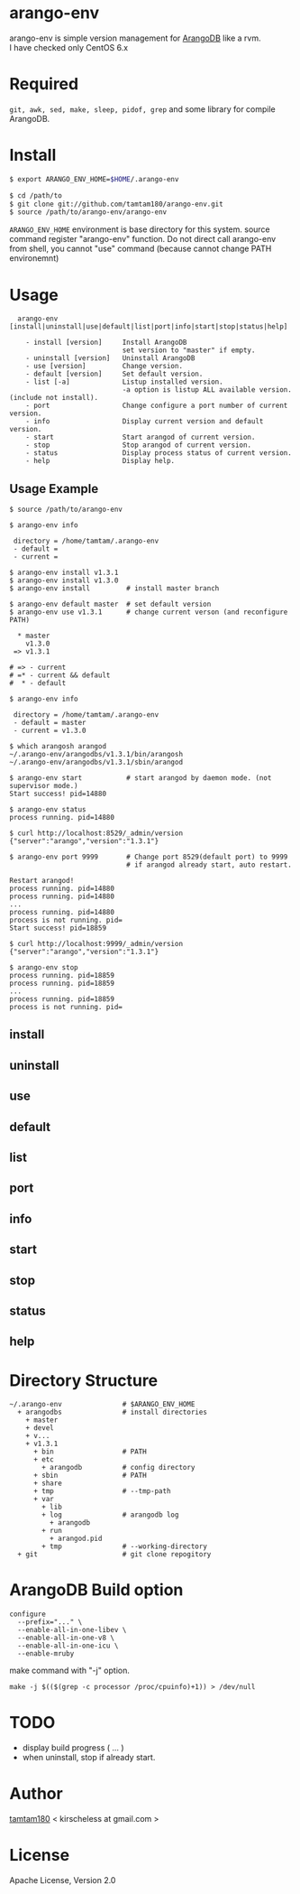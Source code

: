 
# arango-env #

arango-env is simple version management for [ArangoDB](https://github.com/triAGENS/ArangoDB/) like a rvm.  
I have checked only CentOS 6.x

# Required #

`git, awk, sed, make, sleep, pidof, grep` and some library for compile ArangoDB.

# Install #

```bash
$ export ARANGO_ENV_HOME=$HOME/.arango-env

$ cd /path/to
$ git clone git://github.com/tamtam180/arango-env.git
$ source /path/to/arango-env/arango-env
```

`ARANGO_ENV_HOME` environment is base directory for this system.
source command register "arango-env" function.
Do not direct call arango-env from shell, you cannot "use" command (because cannot change PATH environemnt)

# Usage #

```
  arango-env [install|uninstall|use|default|list|port|info|start|stop|status|help]

    - install [version]     Install ArangoDB
                            set version to "master" if empty.
    - uninstall [version]   Uninstall ArangoDB
    - use [version]         Change version.
    - default [version]     Set default version.
    - list [-a]             Listup installed version.
                            -a option is listup ALL available version. (include not install).
    - port                  Change configure a port number of current version.
    - info                  Display current version and default version.
    - start                 Start arangod of current version.
    - stop                  Stop arangod of current version.
    - status                Display process status of current version.
    - help                  Display help.
```

## Usage Example ##

```
$ source /path/to/arango-env

$ arango-env info

 directory = /home/tamtam/.arango-env
 - default = 
 - current = 

$ arango-env install v1.3.1
$ arango-env install v1.3.0
$ arango-env install         # install master branch

$ arango-env default master  # set default version
$ arango-env use v1.3.1      # change current verson (and reconfigure PATH)

  * master
    v1.3.0
 => v1.3.1

# => - current
# =* - current && default
#  * - default

$ arango-env info

 directory = /home/tamtam/.arango-env
 - default = master
 - current = v1.3.0

$ which arangosh arangod
~/.arango-env/arangodbs/v1.3.1/bin/arangosh
~/.arango-env/arangodbs/v1.3.1/sbin/arangod

$ arango-env start           # start arangod by daemon mode. (not supervisor mode.)
Start success! pid=14880

$ arango-env status
process running. pid=14880

$ curl http://localhost:8529/_admin/version
{"server":"arango","version":"1.3.1"}

$ arango-env port 9999       # Change port 8529(default port) to 9999
                             # if arangod already start, auto restart.

Restart arangod!
process running. pid=14880
process running. pid=14880
...
process running. pid=14880
process is not running. pid=
Start success! pid=18859

$ curl http://localhost:9999/_admin/version
{"server":"arango","version":"1.3.1"}

$ arango-env stop
process running. pid=18859
process running. pid=18859
...
process running. pid=18859
process is not running. pid=
```

## install ##
## uninstall ##
## use ##
## default ##
## list ##
## port ##
## info ##
## start ##
## stop ##
## status ##
## help ##


# Directory Structure #

```
~/.arango-env               # $ARANGO_ENV_HOME
  + arangodbs               # install directories
    + master
    + devel
    + v...
    + v1.3.1
      + bin                 # PATH
      + etc
        + arangodb          # config directory
      + sbin                # PATH
      + share
      + tmp                 # --tmp-path
      + var
        + lib
        + log               # arangodb log
          + arangodb
        + run
          + arangod.pid
        + tmp               # --working-directory
  + git                     # git clone repogitory
```

# ArangoDB Build option #

```
configure
  --prefix="..." \
  --enable-all-in-one-libev \
  --enable-all-in-one-v8 \
  --enable-all-in-one-icu \
  --enable-mruby
```

make command with "-j" option.

```
make -j $(($(grep -c processor /proc/cpuinfo)+1)) > /dev/null
```

# TODO #

* display build progress ( ... )
* when uninstall, stop if already start.

# Author #

[tamtam180](https://twitter.com/tamtam180) < kirscheless at gmail.com >

# License #

Apache License, Version 2.0


